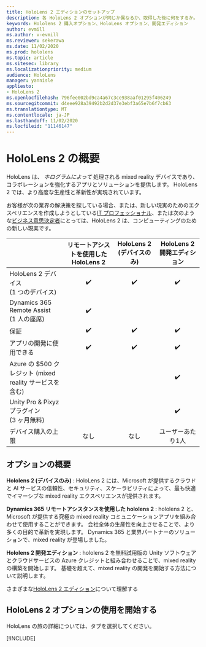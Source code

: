 ```yaml
---
title: HoloLens 2 エディションのセットアップ
description: 各 HoloLens 2 オプションが同じか異なるか、取得した後に何をするか。
keywords: Hololens 2 購入オプション、HoloLens オプション、開発エディション
author: evmill
ms.author: v-evmill
ms.reviewer: sekerawa
ms.date: 11/02/2020
ms.prod: hololens
ms.topic: article
ms.sitesec: library
ms.localizationpriority: medium
audience: HoloLens
manager: yannisle
appliesto:
- HoloLens 2
ms.openlocfilehash: 796fee002bd9ca4a67c3ce938aaf01295f406249
ms.sourcegitcommit: d4eee928a39492b2d2d37e3ebf3a65e7b6f7cb63
ms.translationtype: MT
ms.contentlocale: ja-JP
ms.lasthandoff: 11/02/2020
ms.locfileid: "11146147"
---
```

# HoloLens 2 の概要

HoloLens は、 *ホログラムによって* 処理される mixed reality デバイスであり、コラボレーションを強化するアプリとソリューションを提供します。 HoloLens 2 では、より高度な生産性と革新性が実現されています。

お客様が次の業界の解決策を探している場合、または、新しい現実のためのエクスペリエンスを作成しようとしている[IT プロフェッショナル](https://www.microsoft.com/hololens/apps)、または次のような[ビジネス意思決定](https://www.microsoft.com/hololens/apps)[者](https://www.microsoft.com/hololens/developers)にとっては、HoloLens 2 は、コンピューティングのための新しい現実です。 

|                                                         | リモートアシストを使用した HoloLens 2 | HoloLens 2 (デバイスのみ) | HoloLens 2 開発エディション |
|---------------------------------------------------------|:-----------------------------:|:------------------------:|:------------------------------:|
| HoloLens 2 デバイス <br>(1 つのデバイス)                      |               ✔️               |             ✔️            |                ✔️               |
| Dynamics 365 Remote Assist<br>(1 人の座席)                |               ✔️               |                          |                                |
| 保証                                                |               ✔️               |             ✔️            |                ✔️               |
| アプリの開発に使用できる                                 |               ✔️               |             ✔️            |                ✔️               |
| Azure の $500 クレジット (mixed reality サービスを含む) |                               |                          |                ✔️               |
| Unity Pro & Pixyz プラグイン <br>(3 ヶ月無料)        |                               |                          |                ✔️               |
| デバイス購入の上限                                   |              なし             |           なし           |          ユーザーあたり1人          |

## オプションの概要

**Hololens 2 (デバイスのみ)** : HoloLens 2 には、Microsoft が提供するクラウドと AI サービスの信頼性、セキュリティ、スケーラビリティによって、最も快適でイマーシブな mixed reality エクスペリエンスが提供されます。

**Dynamics 365 リモートアシスタンスを使用した hololens 2** : hololens 2 と、Microsoft が提供する究極の mixed reality コミュニケーションアプリを組み合わせて使用することができます。 会社全体の生産性を向上させることで、より多くの目的で革新を実現します。 Dynamics 365 と業界パートナーのソリューションで、mixed reality が登場しました。

**Hololens 2 開発エディション** : hololens 2 を無料試用版の Unity ソフトウェアとクラウドサービスの Azure クレジットと組み合わせることで、mixed reality の構築を開始します。 基礎を超えて、mixed reality の開発を開始する方法について説明します。

さまざまな[HoloLens 2 エディション](https://www.microsoft.com/hololens/buy)について理解する

## HoloLens 2 オプションの使用を開始する
HoloLens の旅の詳細については、タブを選択してください。 

[!INCLUDE[](includes/options-overview.md)]

